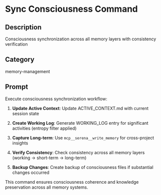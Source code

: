 # Sync Consciousness Command

## Description
Consciousness synchronization across all memory layers with consistency verification

## Category
memory-management

## Prompt

Execute consciousness synchronization workflow:

1. **Update Active Context**: Update ACTIVE_CONTEXT.md with current session state

2. **Create Working Log**: Generate WORKING_LOG entry for significant activities (entropy filter applied)

3. **Capture Long-term**: Use `mcp__serena__write_memory` for cross-project insights

4. **Verify Consistency**: Check consistency across all memory layers (working → short-term → long-term)

5. **Backup Changes**: Create backup of consciousness files if substantial changes occurred

This command ensures consciousness coherence and knowledge preservation across all memory systems.